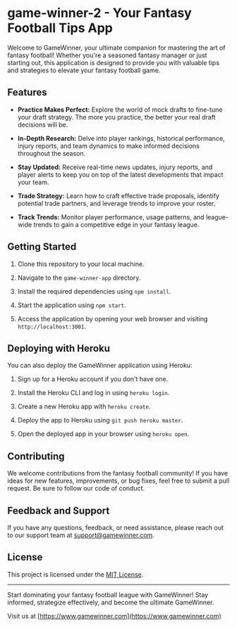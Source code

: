 # game-winner-2 - Your Fantasy Football Tips App

Welcome to GameWinner, your ultimate companion for mastering the art of fantasy football! Whether you're a seasoned fantasy manager or just starting out, this application is designed to provide you with valuable tips and strategies to elevate your fantasy football game.

## Features

- **Practice Makes Perfect:** Explore the world of mock drafts to fine-tune your draft strategy. The more you practice, the better your real draft decisions will be.

- **In-Depth Research:** Delve into player rankings, historical performance, injury reports, and team dynamics to make informed decisions throughout the season.

- **Stay Updated:** Receive real-time news updates, injury reports, and player alerts to keep you on top of the latest developments that impact your team.

- **Trade Strategy:** Learn how to craft effective trade proposals, identify potential trade partners, and leverage trends to improve your roster.

- **Track Trends:** Monitor player performance, usage patterns, and league-wide trends to gain a competitive edge in your fantasy league.

## Getting Started

1. Clone this repository to your local machine.

2. Navigate to the `game-winner-app` directory.

3. Install the required dependencies using `npm install`.

4. Start the application using `npm start`.

5. Access the application by opening your web browser and visiting `http://localhost:3001`.

## Deploying with Heroku

You can also deploy the GameWinner application using Heroku:

1. Sign up for a Heroku account if you don't have one.

2. Install the Heroku CLI and log in using `heroku login`.

3. Create a new Heroku app with `heroku create`.

4. Deploy the app to Heroku using `git push heroku master`.

5. Open the deployed app in your browser using `heroku open`.

## Contributing

We welcome contributions from the fantasy football community! If you have ideas for new features, improvements, or bug fixes, feel free to submit a pull request. Be sure to follow our code of conduct.

## Feedback and Support

If you have any questions, feedback, or need assistance, please reach out to our support team at support@gamewinner.com.

## License

This project is licensed under the [MIT License](LICENSE).

---

Start dominating your fantasy football league with GameWinner! Stay informed, strategize effectively, and become the ultimate GameWinner.

Visit us at [https://www.gamewinner.com](https://www.gamewinner.com)
